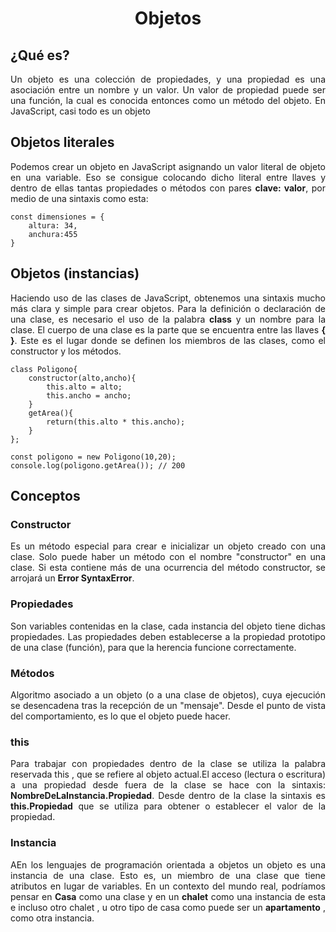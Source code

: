 <h1 align="center"><strong>Objetos</strong></h1>

<h2><strong>¿Qué es?</strong></h2>
    <p align="justify">Un objeto es una colección de propiedades, y una propiedad es una asociación entre un nombre y un valor. Un valor de propiedad puede ser una función, la cual es conocida entonces como un método del objeto. En JavaScript, casi todo es un objeto</p>

<h2><strong>Objetos literales</strong></h2>
    <p align="justify">Podemos crear un objeto en JavaScript asignando un valor literal de objeto en una variable. Eso se consigue colocando dicho literal entre llaves y dentro de ellas tantas propiedades o métodos con pares <b>clave: valor</b>, por medio de una sintaxis como esta:<p>

    const dimensiones = {
        altura: 34,
        anchura:455
    }

<h2><strong>Objetos (instancias)</strong></h2>
    <p align="justify">Haciendo uso de las clases de JavaScript, obtenemos una sintaxis mucho más clara y simple para crear objetos. Para la definición o declaración de una clase, es necesario el uso de la palabra <b>class</b> y un nombre para la clase. El cuerpo de una clase es la parte que se encuentra entre las llaves <b>{ }</b>. Este es el lugar donde se definen los miembros de las clases, como el constructor y los métodos.</p>

    class Poligono{
        constructor(alto,ancho){
            this.alto = alto;
            this.ancho = ancho;
        }
        getArea(){
            return(this.alto * this.ancho);
        }
    };

    const poligono = new Poligono(10,20);
    console.log(poligono.getArea()); // 200

<h2><strong>Conceptos</strong></h2>
<h3><b>Constructor</b></h3>
<p align="justify">Es un método especial para crear e inicializar un objeto creado con una clase. Solo puede haber un método con el nombre "constructor" en una clase. Si esta contiene más de una ocurrencia del método constructor, se arrojará un <b>Error SyntaxError</b>.</p>
<h3><b>Propiedades</b></h3>
<p align="justify">Son variables contenidas en la clase, cada instancia del objeto tiene dichas propiedades. Las propiedades deben establecerse a la propiedad prototipo de una clase (función), para que la herencia funcione correctamente.</p>
<h3><b>Métodos</b></h3>
<p align="justify">Algoritmo asociado a un objeto (o a una clase de objetos), cuya ejecución se desencadena tras la recepción de un "mensaje". Desde el punto de vista del comportamiento, es lo que el objeto puede hacer.</p>
<h3><b>this</b></h3>
<p align="justify">Para trabajar con propiedades dentro de la clase se utiliza la palabra reservada this , que se refiere al objeto actual.El acceso (lectura o escritura) a una propiedad desde fuera de la clase se hace con la sintaxis: <b>NombreDeLaInstancia.Propiedad</b>. Desde dentro de la clase la sintaxis es <b>this.Propiedad</b> que se utiliza para obtener o establecer el valor de la propiedad.</p>
<h3><b>Instancia</b></h3>
<p align="justify">AEn los lenguajes de programación orientada a objetos un objeto es una instancia de una clase. Esto es, un miembro de una clase que tiene atributos en lugar de variables. En un contexto del mundo real, podríamos pensar en <b>Casa</b> como una clase y en un <b>chalet</b> como una instancia de esta e incluso otro chalet , u otro tipo de casa como puede ser un <b>apartamento</b> , como otra instancia.</p>